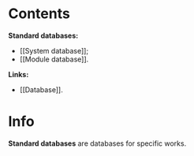 # Contents
**Standard databases:**
- [[System database]];
- [[Module database]].

**Links:**
- [[Database]].

# Info
**Standard databases** are databases for specific works.